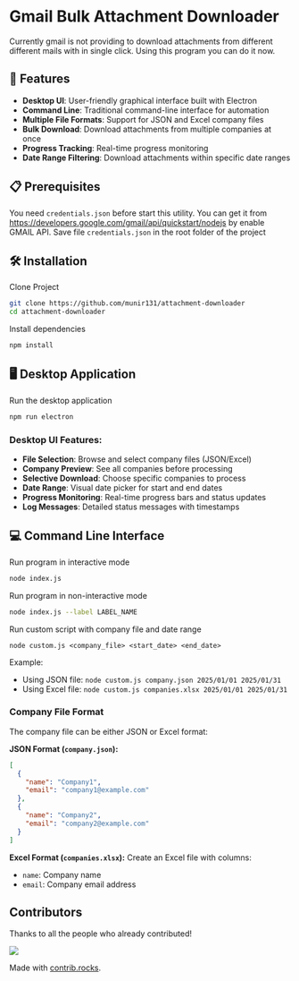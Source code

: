 # Gmail Bulk Attachment Downloader

Currently gmail is not providing to download attachments from different different mails with in single click. Using this program you can do it now.

## 🚀 Features

- **Desktop UI**: User-friendly graphical interface built with Electron
- **Command Line**: Traditional command-line interface for automation
- **Multiple File Formats**: Support for JSON and Excel company files
- **Bulk Download**: Download attachments from multiple companies at once
- **Progress Tracking**: Real-time progress monitoring
- **Date Range Filtering**: Download attachments within specific date ranges

## 📋 Prerequisites

You need `credentials.json` before start this utility. You can get it from https://developers.google.com/gmail/api/quickstart/nodejs by enable GMAIL API.
Save file `credentials.json` in the root folder of the project

## 🛠 Installation

Clone Project

```bash
git clone https://github.com/munir131/attachment-downloader
cd attachment-downloader
```

Install dependencies

```bash
npm install
```

## 🖥 Desktop Application

Run the desktop application

```bash
npm run electron
```

### Desktop UI Features:

- **File Selection**: Browse and select company files (JSON/Excel)
- **Company Preview**: See all companies before processing
- **Selective Download**: Choose specific companies to process
- **Date Range**: Visual date picker for start and end dates
- **Progress Monitoring**: Real-time progress bars and status updates
- **Log Messages**: Detailed status messages with timestamps

## 💻 Command Line Interface

Run program in interactive mode

```bash
node index.js
```

Run program in non-interactive mode

```bash
node index.js --label LABEL_NAME
```

Run custom script with company file and date range

`node custom.js <company_file> <start_date> <end_date>`

Example:

- Using JSON file: `node custom.js company.json 2025/01/01 2025/01/31`
- Using Excel file: `node custom.js companies.xlsx 2025/01/01 2025/01/31`

### Company File Format

The company file can be either JSON or Excel format:

**JSON Format (`company.json`):**

```json
[
  {
    "name": "Company1",
    "email": "company1@example.com"
  },
  {
    "name": "Company2",
    "email": "company2@example.com"
  }
]
```

**Excel Format (`companies.xlsx`):**
Create an Excel file with columns:

- `name`: Company name
- `email`: Company email address

## Contributors

Thanks to all the people who already contributed!

<a href="https://github.com/munir131/attachment-downloader/graphs/contributors">
  <img src="https://contrib.rocks/image?repo=munir131/attachment-downloader" />
</a>

Made with [contrib.rocks](https://contrib.rocks).
